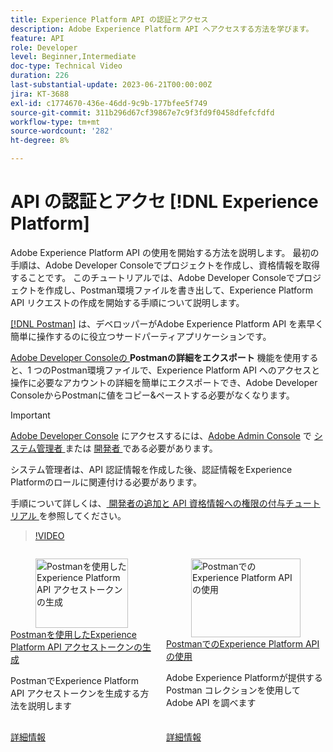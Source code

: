 ```yaml
---
title: Experience Platform API の認証とアクセス
description: Adobe Experience Platform API へアクセスする方法を学びます。
feature: API
role: Developer
level: Beginner,Intermediate
doc-type: Technical Video
duration: 226
last-substantial-update: 2023-06-21T00:00:00Z
jira: KT-3688
exl-id: c1774670-436e-46dd-9c9b-177bfee5f749
source-git-commit: 311b296d67cf39867e7c9f3fd9f0458dfefcfdfd
workflow-type: tm+mt
source-wordcount: '282'
ht-degree: 8%

---
```


# API の認証とアクセ [!DNL Experience Platform]

Adobe Experience Platform API の使用を開始する方法を説明します。 最初の手順は、Adobe Developer Consoleでプロジェクトを作成し、資格情報を取得することです。 このチュートリアルでは、Adobe Developer Consoleでプロジェクトを作成し、Postman環境ファイルを書き出して、Experience Platform API リクエストの作成を開始する手順について説明します。

[[!DNL Postman]](https://www.postman.com/) は、デベロッパーがAdobe Experience Platform API を素早く簡単に操作するのに役立つサードパーティアプリケーションです。

[Adobe Developer Consoleの ](https://developer.adobe.com/console/home)**Postmanの詳細をエクスポート** 機能を使用すると、1 つのPostman環境ファイルで、Experience Platform API へのアクセスと操作に必要なアカウントの詳細を簡単にエクスポートでき、Adobe Developer ConsoleからPostmanに値をコピー&amp;ペーストする必要がなくなります。

>[!IMPORTANT]
>
>[Adobe Developer Console](https://developer.adobe.com/console/home) にアクセスするには、[Adobe Admin Console](https://helpx.adobe.com/jp/enterprise/using/admin-roles.html) で [ システム管理者 ](https://helpx.adobe.com/jp/enterprise/using/manage-developers.html#:~:text=Add%20developers%20to%20a%20single%20product%20profile&text=In%20the%20Admin%20Console%2C%20navigate,in%20the%20upper%2Dright%20corner.) または [ 開発者 ](https://adminconsole.adobe.com) である必要があります。
>
> システム管理者は、API 認証情報を作成した後、認証情報をExperience Platformのロールに関連付ける必要があります。
>
>手順について詳しくは、[ 開発者の追加と API 資格情報への権限の付与チュートリアル ](../admin/add-developers.md) を参照してください。


>[!VIDEO](https://video.tv.adobe.com/v/28832/?learn=on&enablevpops)

<!-- CARDS
* generate-an-access-token.md
* use-apis-with-postman.md
-->
<!-- START CARDS HTML - DO NOT MODIFY BY HAND -->
<div class="columns">
    <div class="column is-half-tablet is-half-desktop is-one-third-widescreen" aria-label="Generate an Experience Platform API access token with Postman">
        <div class="card" style="height: 100%; display: flex; flex-direction: column; height: 100%;">
            <div class="card-image">
                <figure class="image x-is-16by9">
                    <a href="generate-an-access-token.md" title="Postmanを使用したExperience Platform API アクセストークンの生成" target="_blank" rel="referrer">
                        <img class="is-bordered-r-small" src="https://video.tv.adobe.com/v/29698/?format=jpeg&nocache=1752259602830" alt="Postmanを使用したExperience Platform API アクセストークンの生成"
                             style="width: 100%; aspect-ratio: 16 / 9; object-fit: cover; overflow: hidden; display: block; margin: auto;">
                    </a>
                </figure>
            </div>
            <div class="card-content is-padded-small" style="display: flex; flex-direction: column; flex-grow: 1; justify-content: space-between;">
                <div class="top-card-content">
                    <p class="headline is-size-6 has-text-weight-bold">
                        <a href="generate-an-access-token.md" target="_blank" rel="referrer" title="Postmanを使用したExperience Platform API アクセストークンの生成">Postmanを使用したExperience Platform API アクセストークンの生成 </a>
                    </p>
                    <p class="is-size-6">PostmanでExperience Platform API アクセストークンを生成する方法を説明します</p>
                </div>
                <a href="generate-an-access-token.md" target="_blank" rel="referrer" class="spectrum-Button spectrum-Button--outline spectrum-Button--primary spectrum-Button--sizeM" style="align-self: flex-start; margin-top: 1rem;">
                    <span class="spectrum-Button-label has-no-wrap has-text-weight-bold">詳細情報</span>
                </a>
            </div>
        </div>
    </div>
    <div class="column is-half-tablet is-half-desktop is-one-third-widescreen" aria-label="Use Experience Platform APIs with Postman">
        <div class="card" style="height: 100%; display: flex; flex-direction: column; height: 100%;">
            <div class="card-image">
                <figure class="image x-is-16by9">
                    <a href="use-apis-with-postman.md" title="PostmanでのExperience Platform API の使用" target="_blank" rel="referrer">
                        <img class="is-bordered-r-small" src="https://video.tv.adobe.com/v/29704/?format=jpeg&nocache=1752259602844" alt="PostmanでのExperience Platform API の使用"
                             style="width: 100%; aspect-ratio: 16 / 9; object-fit: cover; overflow: hidden; display: block; margin: auto;">
                    </a>
                </figure>
            </div>
            <div class="card-content is-padded-small" style="display: flex; flex-direction: column; flex-grow: 1; justify-content: space-between;">
                <div class="top-card-content">
                    <p class="headline is-size-6 has-text-weight-bold">
                        <a href="use-apis-with-postman.md" target="_blank" rel="referrer" title="PostmanでのExperience Platform API の使用">PostmanでのExperience Platform API の使用 </a>
                    </p>
                    <p class="is-size-6">Adobe Experience Platformが提供するPostman コレクションを使用してAdobe API を調べます</p>
                </div>
                <a href="use-apis-with-postman.md" target="_blank" rel="referrer" class="spectrum-Button spectrum-Button--outline spectrum-Button--primary spectrum-Button--sizeM" style="align-self: flex-start; margin-top: 1rem;">
                    <span class="spectrum-Button-label has-no-wrap has-text-weight-bold">詳細情報</span>
                </a>
            </div>
        </div>
    </div>
</div>
<!-- END CARDS HTML - DO NOT MODIFY BY HAND -->
